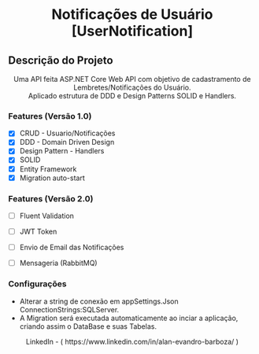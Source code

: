 
<h1 align="center">Notificações de Usuário [UserNotification]</h1>

## Descrição do Projeto
<p align="center"> Uma API feita ASP.NET Core Web API com objetivo de cadastramento de Lembretes/Notificações do Usuário. <br>
                   Aplicado estrutura de DDD e Design Patterns SOLID e Handlers. </p>



### Features (Versão 1.0) 

- [x] CRUD - Usuario/Notificações
- [x] DDD - Domain Driven Design
- [x] Design Pattern - Handlers
- [x] SOLID
- [x] Entity Framework
- [x] Migration auto-start

### Features (Versão 2.0) 
- [ ] Fluent Validation
- [ ] JWT Token
- [ ] Envio de Email das Notificações
- [ ] Mensageria (RabbitMQ)



### Configurações 
  * Alterar a string de conexão em appSettings.Json ConnectionStrings:SQLServer.
  * A Migration será executada automaticamente ao inciar a aplicação, criando assim o DataBase e suas Tabelas.


<p align="center"> LinkedIn - ( https://www.linkedin.com/in/alan-evandro-barboza/ ) </p>
